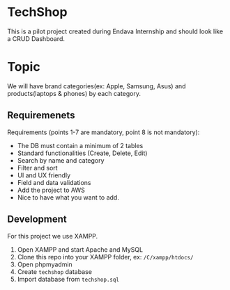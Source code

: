 # TechShop

This is a pilot project created during Endava Internship and should look like a CRUD Dashboard. 

# Topic

We will have brand categories(ex: Apple, Samsung, Asus) and products(laptops & phones) by each category.

## Requiremenets

Requirements (points 1-7 are mandatory, point 8 is not mandatory):
- The DB must contain a minimum of 2 tables
- Standard functionalities (Create, Delete, Edit)
- Search by name and category
- Filter and sort
- UI and UX friendly
- Field and data validations
- Add the project to AWS
- Nice to have what you want to add.

## Development

For this project we use XAMPP. 

1. Open XAMPP and start Apache and MySQL
2. Clone this repo into your XAMPP folder, ex: `/C/xampp/htdocs/`
3. Open phpmyadmin
4. Create `techshop` database
5. Import database from `techshop.sql`
